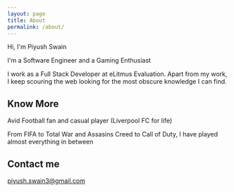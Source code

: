 ```yaml
---
layout: page
title: About
permalink: /about/
---
```


Hi, I'm Piyush Swain

I'm a Software Engineer and a Gaming Enthusiast

I work as a Full Stack Developer at eLitmus Evaluation. Apart from my work, I keep scouring the web looking for the most obscure knowledge I can find.

## Know More

Avid Football fan and casual player (Liverpool FC for life)

From FIFA to Total War and Assasins Creed to Call of Duty, I have played almost everything in between

## Contact me

[piyush.swain3@gmail.com](mailto:piyush.swain3@gmail.com)